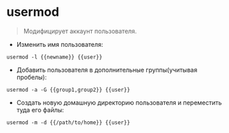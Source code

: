 # usermod

> Модифицирует аккаунт пользователя.

- Изменить имя пользователя:

`usermod -l {{newname}} {{user}}`

- Добавить пользователя в дополнительные группы(учитывая пробелы):

`usermod -a -G {{group1,group2}} {{user}}`

- Создать новую домашную директорию пользователя и переместить туда его файлы:

`usermod -m -d {{/path/to/home}} {{user}}`
